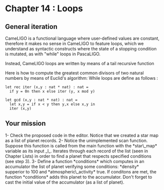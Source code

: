 # Chapter 14 : Loops

<dialog character="pilot">Captain, now that we left the atmosphere of earth, we should scan nearby star systems for alien activity. We know that the Xenomorphs like planets with high density, usually above 100 g/cm³ and that their machines trigger atmospheric activity. You should trigger a scan with these parameters.</dialog>


## General iteration

CameLIGO is a functional language where user-defined values are constant, therefore it makes no sense in CameLIGO to feature loops, which we understand as syntactic constructs where the state of a stopping condition is mutated, as with "while" loops in PascaLIGO.

Instead, CameLIGO loops are written by means of a tail recursive function

Here is how to compute the greatest common divisors of two natural numbers by means of Euclid's algorithm:
While loops are define as follows :

```
let rec iter (x,y : nat * nat) : nat =
  if y = 0n then x else iter (y, x mod y)

let gcd (x,y : nat * nat) : nat =
  let x,y = if x < y then y,x else x,y in
  iter (x,y)
```

## Your mission

<!-- prettier-ignore -->1- Check the proposed code in the editor. Notice that we created a star map as a list of planet records.

<!-- prettier-ignore -->2- Notice the unimplemented scan function. Suppose this function is called from the main function with the *star\_map* variable as its input _l_. Iterates through each record of the list (seen in Chapter Lists) in order to find a planet that respects specified conditions (see step 3). 

<!-- prettier-ignore -->3- Define a function *conditions* which computes in an accumulator the list of planet verifying some conditions: *density* supperior to 100 and *atmospheric\_activity* true. If conditons are met, the function *conditions* adds this planet to the accumulator. Don't forget to cast the initial value of the accumulator (as a list of planet).
